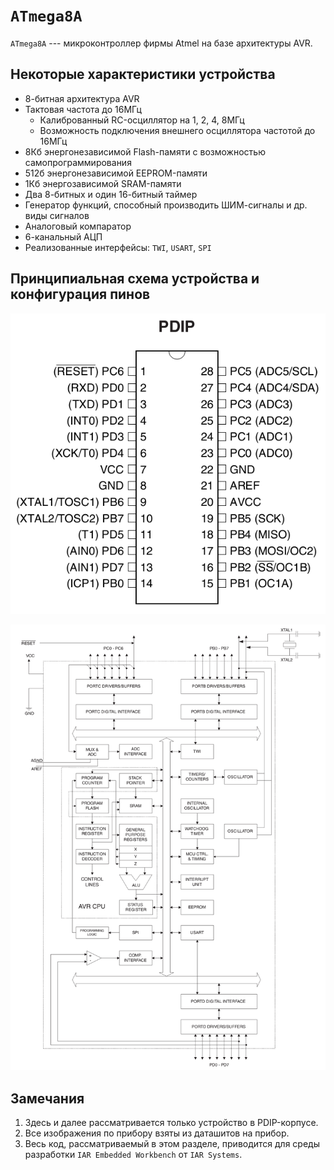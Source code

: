 # `ATmega8A`

`ATmega8A` --- микроконтроллер фирмы Atmel на базе архитектуры AVR.

## Некоторые характеристики устройства

* 8-битная архитектура AVR
* Тактовая частота до 16МГц
    * Калиброванный RC-осциллятор на 1, 2, 4, 8МГц
    * Возможность подключения внешнего осциллятора частотой до 16МГц
* 8Кб энергонезависимой Flash-памяти с возможностью самопрограммирования
* 512б энергонезависимой EEPROM-памяти
* 1Кб энергозависимой SRAM-памяти
* Два 8-битных и один 16-битный таймер
* Генератор функций, способный производить ШИМ-сигналы и др. виды сигналов
* Аналоговый компаратор
* 6-канальный АЦП
* Реализованные интерфейсы: `TWI`, `USART`, `SPI`

## Принципиальная схема устройства и конфигурация пинов

![Конфигурация пинов `ATmega8A`](/img/ATmega8A-overview.png)

![Принципиальная схема `ATmega8A`](/img/ATmega8A-schema.png)

## Замечания

1. Здесь и далее рассматривается только устройство в PDIP-корпусе.
2. Все изображения по прибору взяты из даташитов на прибор.
3. Весь код, рассматриваемый в этом разделе, приводится для среды разработки `IAR Embedded Workbench` от `IAR Systems`.